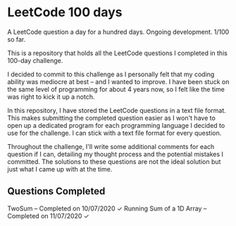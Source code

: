 # LeetCode 100 days

A LeetCode question a day for a hundred days. Ongoing development. 1/100 so far. 

This is a repository that holds all the LeetCode questions I completed in this 100-day challenge.

I decided to commit to this challenge as I personally felt that my coding ability was mediocre at best – and I wanted to improve. I have been stuck on the same level of programming for about 4 years now, so I felt like the time was right to kick it up a notch. 

In this repository, I have stored the LeetCode questions in a text file format. This makes submitting the completed question easier as I won't have to open up a dedicated program for each programming language I decided to use for the challenge. I can stick with a text file format for every question. 

Throughout the challenge, I'll write some additional comments for each question if I can, detailing my thought process and the potential mistakes I committed. The solutions to these questions are not the ideal solution but just what I came up with at the time. 

## Questions Completed

TwoSum – Completed on 10/07/2020 ✓
Running Sum of a 1D Array  – Completed on 11/07/2020 ✓
